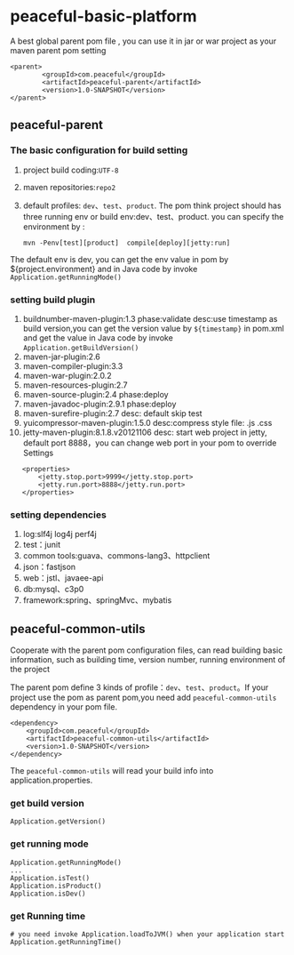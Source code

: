# peaceful-basic-platform

A best global parent pom file , you can use it in jar or war project as your maven parent pom setting
 
    <parent>
            <groupId>com.peaceful</groupId>
            <artifactId>peaceful-parent</artifactId>
            <version>1.0-SNAPSHOT</version>
    </parent> 

## peaceful-parent

### The basic configuration for build setting

1. project build coding:`UTF-8`
1. maven repositories:`repo2`
1. default profiles: `dev`、`test`、`product`. The pom think project should has three running env or build env:dev、test、product. you can specify the  environment by :
    
    `mvn -Penv[test][product]  compile[deploy][jetty:run]`
      
The default env is dev, you can get the env value in pom by ${project.environment} and in Java code by invoke `Application.getRunningMode()`
    
### setting build plugin

1. buildnumber-maven-plugin:1.3 phase:validate  desc:use timestamp as build version,you can get the version value by `${timestamp}`
   in pom.xml and get the value in Java code by invoke `Application.getBuildVersion()` 
1. maven-jar-plugin:2.6
1. maven-compiler-plugin:3.3
1. maven-war-plugin:2.0.2
1. maven-resources-plugin:2.7
1. maven-source-plugin:2.4   phase:deploy
1. maven-javadoc-plugin:2.9.1 phase:deploy
1. maven-surefire-plugin:2.7  desc: default skip test
1. yuicompressor-maven-plugin:1.5.0  desc:compress style file: .js .css
1. jetty-maven-plugin:8.1.8.v20121106 desc: start web project in jetty, default port 8888，you can change web port in your pom to override Settings
 
 ```
    <properties>        
        <jetty.stop.port>9999</jetty.stop.port>
        <jetty.run.port>8888</jetty.run.port>
    </properties>
```    
    
### setting dependencies    

1. log:slf4j log4j perf4j
1. test：junit
1. common tools:guava、commons-lang3、httpclient
1. json：fastjson
1. web：jstl、javaee-api
1. db:mysql、c3p0
1. framework:spring、springMvc、mybatis

## peaceful-common-utils

Cooperate with the parent pom configuration files, can read building basic information, such as building time, version number, running environment of the project

The parent pom define 3 kinds of profile：`dev`、`test`、`product`。If your project use the pom as parent pom,you need add `peaceful-common-utils` dependency in your pom file.

    <dependency>
        <groupId>com.peaceful</groupId>
        <artifactId>peaceful-common-utils</artifactId>
        <version>1.0-SNAPSHOT</version>
    </dependency>

The `peaceful-common-utils` will read your build info into application.properties.
    
### get build version

```
Application.getVersion()
```

### get running mode
```
Application.getRunningMode()
...
Application.isTest()
Application.isProduct()
Application.isDev() 
```

### get Running time
```
# you need invoke Application.loadToJVM() when your application start
Application.getRunningTime()
```


 


